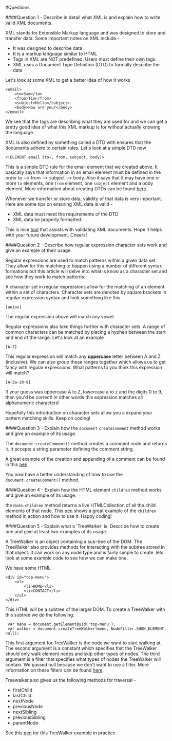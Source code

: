#Questions

####Question 1 - Describe in detail what XML is and explain how to write valid XML documents.

XML stands for Extensible Markup language and was designed to store and transfer data. Some important notes on
XML include -

- It was designed to describe data
- It is a markup language similar to HTML
- Tags in XML are NOT predefined. Users must define their own tags.
- XML uses a Document Type Definition (DTD) to formally describe the data

Let's look at some XML to get a better idea of how it works

    <email>
        <to>Sam</to>
        <from>Tim</from>
        <subject>Hello</subject>
        <body>How are you?</body>
    </email>

We see that the tags are describing what they are used for and we can get a pretty good idea of
what this XML markup is for without actually knowing the language.

XML is also defined by something called a DTD with ensures that the documents adhere to certain rules.
Let's look at a simple DTD now

    <!ELEMENT email (to+, from, subject, body)>

This is a simple DTD rule for the email element that we created above. It basically says that information
in an email element must be defined in the order to --> from --> subject --> body. Also it says that it
may have one or more `to` elements, one `from` element, one `subject` element and a body element. More information
about creating DTDs can be found [here](http://www.xmlfiles.com/dtd/).

Whenever we transfer or store data, validity of that data is very important. Here are some tips on
ensuring XML data is valid -

- XML data must meet the requirements of the DTD
- XML data be properly formatted.

This is nice [tool](http://www.xmlvalidation.com/) that assists with validating XML documents. Hope it helps with your future
development. Cheers!

####Question 2 - Describe how regular expression character sets work and give an example of their usage.

Regular expressions are used to match patterns within a given data set. They allow for this matching to happen using
a number of different syntax formations but this article will delve into what is know as a character set and see how they
work to match patterns.

A character set in regular expressions allow for the matching of an element within a set of characters.
Character sets are denoted by square brackets in regular expression syntax and look something like this

    [aeiou]

The regular expression above will match any vowel.

Regular expressions also take things further with character sets. A range of common characters can be matched
by placing a hyphen between the start and end of the range. Let's look at an example

    [A-Z]

This regular expression will match any **uppercase** letter between A and Z (inclusive). We can also group
 these ranges together which allows us to get fancy with regular expressions. What patterns to you think this
 expression will match?

    [A-Za-z0-9]

 If your guess was uppercase A to Z, lowercase a to z and the digits 0 to 9, then you'd be correct! In other words
 this expression matches all alphanumeric characters!

 Hopefully this introduction on character sets allow you a expand your pattern matching skills. Keep on coding!

 ####Question 3 - Explain how the `document` `createComment` method works and give an example of its usage.

 The `document.createComment()` method creates a comment node and returns it. It accepts a string parameter defining the
 comment string.

 A great example of the creation and appending of a comment can be found in this [pen](http://codepen.io/imanuelgittens/pen/Pppdvm)

 You now have a better understanding of how to use the `document.createComment()` method.

 ####Question 4 - Explain how the HTML element `children` method works and give an example of its usage.

 the `Node.children` method returns a live HTMLCollection of all the child elements of that node. This [pen](http://codepen.io/imanuelgittens/pen/xqqyOG)
shows a great example of the `children` method in action and how to use it. Happy coding!

 ####Question 5 - Explain what a 'TreeWalker' is. Describe how to create one and give at least two examples of its usage.

 A TreeWalker is an object containing a sub-tree of the DOM. The TreeWalker also provides methods for interacting with the subtree stored in that object.
 It can work on any node type and is fairly simple to create. lets look at some example code to see how we can make one.

 We have some HTML

    <div id="top-menu">
        <ul>
            <li>HOME</li>
            <li>CONTACT</li>
        </ul>
    </div>


 This HTML will be a subtree of the larger DOM. To create a TreeWalker with this subtree we do the following:

     var menu = document.getElementById('top-menu');
     var walker = document.createTreeWalker(menu, NodeFilter.SHOW_ELEMENT, null);

 This first argument for TreeWalker is the node we want to start walking at.
The second argument is a constant which specifies that the TreeWalker should only walk element nodes and skip other types of nodes.
The third argument is a filter that specifies what types of nodes the TreeWalker will contain. We passed null because we don't want to use a filter.
More information on these filters can be found [here](https://developer.mozilla.org/en-US/docs/Web/API/Document/createTreeWalker).

Treewalker also gives us the following methods for traversal -
- firstChild
- lastChild
- nextNode
- previousNode
- nextSibling
- previousSibling
- parentNode

See this [pen](http://codepen.io/imanuelgittens/pen/EWWdRP) for this TreeWalker example in practice.

